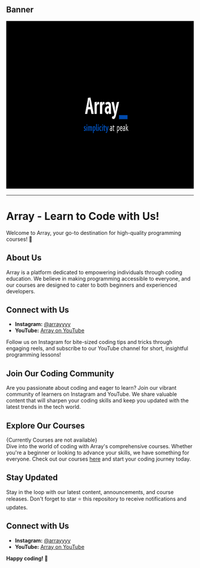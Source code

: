 
## Banner
<img src="banner.png" alt="Array Banner" width="800" height="450">

---
# Array - Learn to Code with Us!

Welcome to Array, your go-to destination for high-quality programming courses! 🚀

## About Us

Array is a platform dedicated to empowering individuals through coding education. We believe in making programming accessible to everyone, and our courses are designed to cater to both beginners and experienced developers.

## Connect with Us

- **Instagram:** [@arrayyyy](https://www.instagram.com/arrayreels)
- **YouTube:** [Array on YouTube](https://www.youtube.com/@arrayyyy)

Follow us on Instagram for bite-sized coding tips and tricks through engaging reels, and subscribe to our YouTube channel for short, insightful programming lessons!

## Join Our Coding Community

Are you passionate about coding and eager to learn? Join our vibrant community of learners on Instagram and YouTube. We share valuable content that will sharpen your coding skills and keep you updated with the latest trends in the tech world.

## Explore Our Courses
{Currently Courses are not available}<br>
Dive into the world of coding with Array's comprehensive courses. Whether you're a beginner or looking to advance your skills, we have something for everyone. Check out our courses [here](#) and start your coding journey today.

## Stay Updated

Stay in the loop with our latest content, announcements, and course releases. Don't forget to star ⭐️ this repository to receive notifications and updates.

## Connect with Us

- **Instagram:** [@arrayyyy](https://www.instagram.com/arrayreels)
- **YouTube:** [Array on YouTube](https://www.youtube.com/@arrayyyy)


**Happy coding! 🚀**
